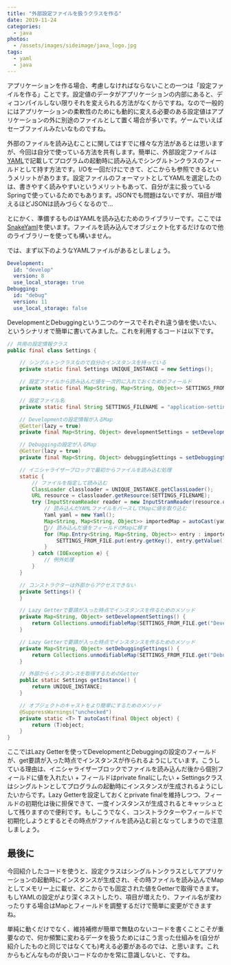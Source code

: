 ```yaml
---
title: "外部設定ファイルを扱うクラスを作る"
date: 2019-11-24
categories: 
  - java
photos:
  - /assets/images/sideimage/java_logo.jpg
tags:
  - yaml
  - java
---
```


アプリケーションを作る場合、考慮しなければならないことの一つは「設定ファイルを作る」ことです。設定値のデータがアプリケーションの内部にあると、ディコンパイルしない限りそれを変えられる方法がなくからですね。なので一般的にはアプリケーションの柔軟性のためにも動的に変える必要のある設定値はアプリケーションの外に別途のファイルとして置く場合が多いです。ゲームでいえばセーブファイルみたいなものですね。

外部のファイルを読み込むことに関してはすでに様々な方法があるとは思いますが、今回は自分で使っている方法を共有します。簡単に、外部設定ファイルは[YAML](https://ja.wikipedia.org/wiki/YAML)で記載してプログラムの起動時に読み込んでシングルトンクラスのフィールドとして持す方法です。I/Oを一回だけにできて、どこからも参照できるというメリットがあります。設定ファイルのフォーマットとしてYAMLを選定したのは、書きやすく読みやすいというメリットもあって、自分が主に扱っているSpringで使っているためでもあります。JSONでも問題はないですが、項目が増えるほどJSONは読みづらくなるので…

とにかく、準備するものはYAMLを読み込むためのライブラリーです。ここでは[SnakeYaml](https://bitbucket.org/asomov/snakeyaml/src/default)を使います。ファイルを読み込んでオブジェクト化するだけなので他のライブラリーを使っても構いません。

では、まず以下のようなYAMLファイルがあるとしましょう。

```yaml
Development:
  id: "develop"
  version: 8
  use_local_storage: true
Debugging:
  id: "debug"
  version: 11
  use_local_storage: false
```

DevelopmentとDebuggingという二つのケースでそれぞれ違う値を使いたい、というシナリオで簡単に書いてみました。これを利用するコードは以下です。

```java
// 共用の設定情報クラス
public final class Settings {

    // シングルトンクラスなので自分のインスタンスを持っている
    private static final Settings UNIQUE_INSTANCE = new Settings();

    // 設定ファイルから読み込んだ値を一次的に入れておくためのフィールド
    private static final Map<String, Map<String, Object>> SETTINGS_FROM_FILE = new HashMap<>();

    // 設定ファイル名
    private static final String SETTINGS_FILENAME = "application-settings.yml";

    // Developmentの設定情報が入るMap
    @Getter(lazy = true)
    private final Map<String, Object> developmentSettings = setDevelopmentSettings();

    // Debuggingの設定が入るMap
    @Getter(lazy = true)
    private final Map<String, Object> debuggingSettings = setDebuggingSettings();

    // イニシャライザーブロックで最初からファイルを読み込む処理
    static {
        // ファイルを指定して読み込む
        ClassLoader classloader = UNIQUE_INSTANCE.getClassLoader();
        URL resource = classloader.getResource(SETTINGS_FILENAME);
        try (InputStreamReader reader = new InputStramReader(resource.openStream())) {
            // 読み込んだYAMLファイルをパースしてMapに値を取り込む
            Yaml yaml = new Yaml();
            Map<String, Map<String, Object>> importedMap = autoCast(yaml.load(reader));
            // 読み込んだ値をフィールドのMapに移す
            for (Map.Entry<String, Map<String, Object>> entry : importedMap.entrySet()) {
                SETTINGS_FROM_FILE.put(entry.getKey(), entry.getValue());
            }
        } catch (IOException e) {
            // 例外処理
        }
    }

    // コンストラクターは外部からアクセスできない
    private Settings() {
    }

    // Lazy Getterで要請が入った時点でインスタンスを作るためのメソッド
    private Map<String, Object> setDevelopmentSettings() {
        return Collections.unmodifiableMap(SETTINGS_FROM_FILE.get("Development"));
    }

    // Lazy Getterで要請が入った時点でインスタンスを作るためのメソッド
    private Map<String, Object> setDebuggingSettings() {
        return Collections.unmodifiableMap(SETTINGS_FROM_FILE.get("Debugging"));
    }

    // 外部からインスタンスを取得するためのGetter
    public static Settings getInstance() {
        return UNIQUE_INSTANCE;
    }

    // オブジェクトのキャストをより簡単にするためのメソッド
    @SuppressWarnings("unchecked")
    private static <T> T autoCast(final Object object) {
        return (T)object;
    }
}
```

ここではLazy Getterを使ってDevelopmentとDebuggingの設定のフィールドが、get要請が入った時点でインスタンスが作られるようにしています。こうしている理由は、イニシャライザーブロックでファイルを読み込んだ後から個別フィールドに値を入れたい + フィールドはprivate finalにしたい + Settingsクラスはシングルトンとしてプログラムの起動時にインスタンスが生成されるようにしたいからです。Lazy Getterを設定しておくとprivate finalを維持しつつ、フィールドの初期化は後に担保できて、一度インスタンスが生成されるとキャッシュとして残りますので便利です。もしこうでなく、コンストラクターやフィールドで初期化しようとするとその時点がファイルを読み込む前となってしまうので注意しましょう。

## 最後に

今回紹介したコードを使うと、設定クラスはシングルトンクラスとしてアプリケーションの起動時にインスタンスが生成され、その時ファイルを読み込んでMapとしてメモリー上に載せ、どこからでも固定された値をGetterで取得できます。もしYAMLの設定がより深くネストしたり、項目が増えたり、ファイル名が変わったりする場合はMapとフィールドを調整するだけで簡単に変更ができますね。

単純に動くだけでなく、維持補修が簡単で無駄のないコードを書くことこそが重要なので、何か頻繁に変わるデータを扱うためにはこう言った仕組みを(自分が紹介したものと同じではなくても)考える必要があるのでは、と思います。これからもどんなものが良いコードなのかを常に意識しないと、ですね。